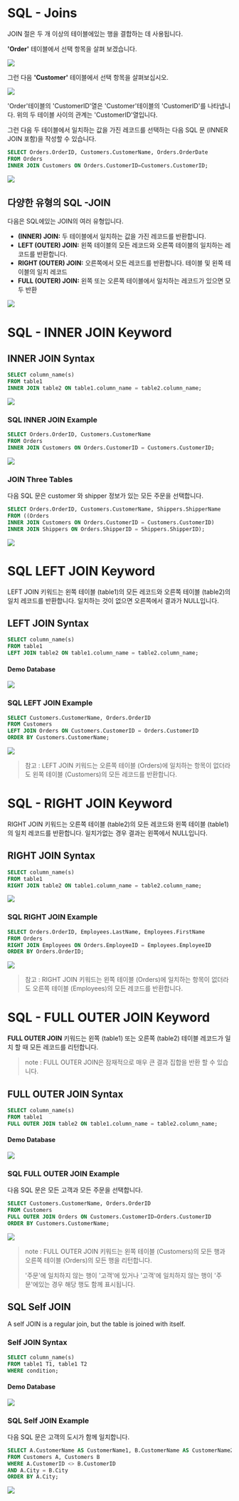 # SQL - Joins

JOIN 절은 두 개 이상의 테이블에있는 행을 결합하는 데 사용됩니다. 

**'Order'** 테이블에서 선택 항목을 살펴 보겠습니다.

![](./images/order.png)

그런 다음 **'Customer'** 테이블에서 선택 항목을 살펴보십시오.

![](./images/custom.png)

'Order'테이블의 'CustomerID'열은 'Customer'테이블의 'CustomerID'를 나타냅니다. 
위의 두 테이블 사이의 관계는 'CustomerID'열입니다.

그런 다음 두 테이블에서 일치하는 값을 가진 레코드를 선택하는 다음 SQL 문 (INNER JOIN 포함)을 작성할 수 있습니다.

```sql
SELECT Orders.OrderID, Customers.CustomerName, Orders.OrderDate
FROM Orders
INNER JOIN Customers ON Orders.CustomerID=Customers.CustomerID;
```

![](./images/inner%20join.png)

## 다양한 유형의 SQL -JOIN

다음은 SQL에있는 JOIN의 여러 유형입니다.

 - **(INNER) JOIN:** 
   두 테이블에서 일치하는 값을 가진 레코드를 반환합니다.
 - **LEFT (OUTER) JOIN:**
   왼쪽 테이블의 모든 레코드와 오른쪽 테이블의 일치하는 레코드를 반환합니다. 
 - **RIGHT (OUTER) JOIN:** 
   오른쪽에서 모든 레코드를 반환합니다. 테이블 및 왼쪽 테이블의 일치 레코드 
 - **FULL (OUTER) JOIN:** 
   왼쪽 또는 오른쪽 테이블에서 일치하는 레코드가 있으면 모두 반환
 
 
![](./images/inner%20join%20table.png)
 
# SQL - INNER JOIN Keyword

## INNER JOIN Syntax

```sql
SELECT column_name(s)
FROM table1
INNER JOIN table2 ON table1.column_name = table2.column_name;
```
![](./images/demo12.png)

### SQL INNER JOIN Example

```sql
SELECT Orders.OrderID, Customers.CustomerName
FROM Orders
INNER JOIN Customers ON Orders.CustomerID = Customers.CustomerID;
```
![](./images/inner%20join%20on.png)


### JOIN Three Tables

다음 SQL 문은 customer 와  shipper 정보가 있는 모든 주문을 선택합니다.

```sql
SELECT Orders.OrderID, Customers.CustomerName, Shippers.ShipperName
FROM ((Orders
INNER JOIN Customers ON Orders.CustomerID = Customers.CustomerID)
INNER JOIN Shippers ON Orders.ShipperID = Shippers.ShipperID);
```
![](./images/order%20shipper.png)

# SQL LEFT JOIN Keyword

LEFT JOIN 키워드는 왼쪽 테이블 (table1)의 모든 레코드와 오른쪽 테이블 (table2)의 일치 레코드를 반환합니다. 일치하는 것이 없으면 오른쪽에서 결과가 NULL입니다.

## LEFT JOIN Syntax

```sql
SELECT column_name(s)
FROM table1
LEFT JOIN table2 ON table1.column_name = table2.column_name;
```

#### Demo Database

![](./images/demo%2013.png)

### SQL LEFT JOIN Example

```sql 
SELECT Customers.CustomerName, Orders.OrderID
FROM Customers
LEFT JOIN Orders ON Customers.CustomerID = Orders.CustomerID
ORDER BY Customers.CustomerName;
```
![](./images/order%20null.png)

>참고 : LEFT JOIN 키워드는 오른쪽 테이블 (Orders)에 일치하는 항목이 없더라도 왼쪽 테이블 (Customers)의 모든 레코드를 반환합니다.
>

# SQL - RIGHT JOIN Keyword

RIGHT JOIN 키워드는 오른쪽 테이블 (table2)의 모든 레코드와 왼쪽 테이블 (table1)의 일치 레코드를 반환합니다. 일치가없는 경우 결과는 왼쪽에서 NULL입니다.

## RIGHT JOIN Syntax

```sql
SELECT column_name(s)
FROM table1
RIGHT JOIN table2 ON table1.column_name = table2.column_name;
```
![](./images/demo14.png)

### SQL RIGHT JOIN Example

```sql
SELECT Orders.OrderID, Employees.LastName, Employees.FirstName
FROM Orders
RIGHT JOIN Employees ON Orders.EmployeeID = Employees.EmployeeID
ORDER BY Orders.OrderID;
```
![](./images/right%20join.png)

>참고 : RIGHT JOIN 키워드는 왼쪽 테이블 (Orders)에 일치하는 항목이 없더라도 오른쪽 테이블 (Employees)의 모든 레코드를 반환합니다.
>


# SQL - FULL OUTER JOIN Keyword

**FULL OUTER JOIN** 키워드는 왼쪽 (table1) 또는 오른쪽 (table2) 테이블 레코드가 일치 할 때 모든 레코드를 리턴합니다. 

>note : FULL OUTER JOIN은 잠재적으로 매우 큰 결과 집합을 반환 할 수 있습니다.
>

## FULL OUTER JOIN Syntax

```sql
SELECT column_name(s)
FROM table1
FULL OUTER JOIN table2 ON table1.column_name = table2.column_name;
```

#### Demo Database

![](./images/pull%20outer.png)

### SQL FULL OUTER JOIN Example

다음 SQL 문은 모든 고객과 모든 주문을 선택합니다. 

```sql
SELECT Customers.CustomerName, Orders.OrderID
FROM Customers
FULL OUTER JOIN Orders ON Customers.CustomerID=Orders.CustomerID
ORDER BY Customers.CustomerName;
```
![](./images/all%20order.png)

>note : FULL OUTER JOIN 키워드는 왼쪽 테이블 (Customers)의 모든 행과 오른쪽 테이블 (Orders)의 모든 행을 리턴합니다. 
>
>'주문'에 일치하지 않는 행이 '고객'에 있거나 '고객'에 일치하지 않는 행이 '주문'에있는 경우 해당 행도 함께 표시됩니다.
>

## SQL Self JOIN

A self JOIN is a regular join, but the table is joined with itself.

### Self JOIN Syntax

```sql
SELECT column_name(s)
FROM table1 T1, table1 T2
WHERE condition;
```
#### Demo Database
![](./images/demo%2017.png)

### SQL Self JOIN Example

다음 SQL 문은 고객의 도시가 함께 일치합니다.

```sql
SELECT A.CustomerName AS CustomerName1, B.CustomerName AS CustomerName2, A.City
FROM Customers A, Customers B
WHERE A.CustomerID <> B.CustomerID
AND A.City = B.City 
ORDER BY A.City;
```
![](./images/same%20city.png)
